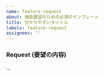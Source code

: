 ```yaml
---
name: feature-request
about: 機能要望のための必須のテンプレート
title: 分かりやすいタイトル
labels: feature-request
assignees: ''
---
```


<!-- This Issue will be controlled by project. -->
<!-- この Issue はプロジェクト側の裁量で管理されます。 -->
<!-- プロジェクトは頂いた要望の全ては受け入れられません。 -->
<!-- 予めご承知おきください。 -->

### Request (要望の内容)

...
